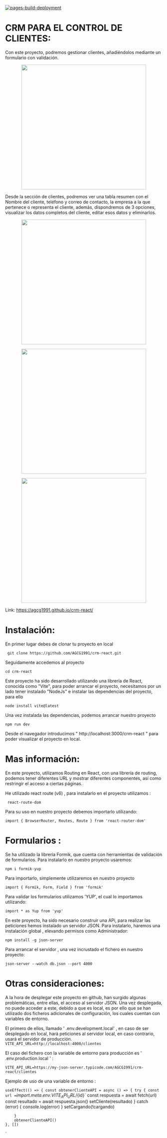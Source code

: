 [![pages-build-deployment](https://github.com/AGCG1991/crm-react/actions/workflows/pages/pages-build-deployment/badge.svg)](https://github.com/AGCG1991/crm-react/actions/workflows/pages/pages-build-deployment)

# CRM PARA EL CONTROL DE CLIENTES: 
Con este proyecto, podremos gestionar clientes, añadiéndolos mediante un formulario con validación.

 <p align="center">
   <img height="400em" src="https://github.com/AGCG1991/AGCG1991.github.io/blob/master/img/CRM-AGREGAR%20CLIENTE.PNG" />
</p>

Desde la sección de clientes, podremos ver una tabla resumen con el Nombre del  cliente, teléfono y correo de contacto, la empresa a la que pertenece o representa el cliente, además, dispondremos de 3 opciones, visualizar los datos completos del cliente, editar esos datos y eliminarlos.

 <p align="center">
   <img height="400em" src="https://github.com/AGCG1991/AGCG1991.github.io/blob/master/img/CRM-Clientes.PNG" />
</p>

 <p align="center">
   <img height="400em" src="https://github.com/AGCG1991/AGCG1991.github.io/blob/master/img/CRM-Visualizar%20clientes.PNG" />
</p>

 <p align="center">
   <img height="400em" src="https://github.com/AGCG1991/AGCG1991.github.io/blob/master/img/CRM-EditarClientes.PNG" />
</p>


Link: https://agcg1991.github.io/crm-react/
# Instalación: 

En primer lugar debes de clonar tu proyecto en local  

` git clone https://github.com/AGCG1991/crm-react.git`

Seguidamente accedemos al proyecto 

`cd crm-react`

Este proyecto ha sido desarrollado utilizando una librería de React, conocida como "Vite", para poder arrancar el proyecto, necesitamos por un lado tener instalado "NodeJs" e instalar las dependencias del proyecto, para ello

`node install vite@latest `

Una vez instalada las dependencias, podemos arrancar nuestro proyecto

`npm run dev `

Desde el navegador introducimos " http://localhost:3000/crm-react " para poder visualizar el proyecto en local.

# Mas información: 

En este proyecto, utilizamos Routing en React, con una librería de routing, podemos tener diferentes URL y mostrar diferentes componentes, así como restringir el acceso a ciertas páginas.

He utilizado react route (v6) , para instalarlo en el proyecto utilizamos :

` react-route-dom`


Para su uso en nuestro proyecto debemos importarlo utilizando:

` import { BrowserRouter, Routes, Route } from 'react-router-dom' `



# Formularios :

Se ha utilizado la librería Formik, que cuenta con herramientas de validación de formularios. Para instalarlo en nuestro proyecto usaremos: 

`npm i formik-yup` 

Para importarlo, simplemente utilizaremos en nuestro proyecto 

`import { Formik, Form, Field } from 'formik'`

Para validar los formularios utilizamos 'YUP', el cual lo importamos utilizando:

`import * as Yup from 'yup'`

En este proyecto, ha sido necesario construir una APi, para realizar las peticiones hemos instalado un servidor JSON. Para instalarlo, haremos una instalación global , elevando permisos como Administrador:

`npm install -g json-server`

Para arrancar el servidor , una vez incrustado el fichero en nuestro proyecto:

`json-server --watch db.json --port 4000 `


# Otras consideraciones:

A la hora de desplegar este proyecto en github, han surgido algunas problemáticas, entre ellas, el acceso al servidor JSON. Una vez desplegada, no puede acceder a este, debido a que es local, es por ello que se han utilizado dos ficheros adicionales de configuración, los cuales cuentan con variables de entorno.

El primero de ellos, llamado ' .env.development.local' , en caso de ser desplegado en local, hará peticiones al servidor local, en caso contrario, usará el servidor de producción.
`VITE_API_URL=http://localhost:4000/clientes`

El caso del fichero con la variable de entorno para producción es ' .env.production.local '  :

`VITE_API_URL=https://my-json-server.typicode.com/AGCG1991/crm-react/clientes `

Ejemplo de uso de una variable de entorno :

`
useEffect(() => {
        const obtenerClienteAPI = async () => {
            try {
                const url = `${import.meta.env.VITE_API_URL}/${id}`
                const respuesta = await fetch(url)
                const resultado = await respuesta.json()
                setCliente(resultado)
            } catch (error) {
                console.log(error)
            }
            setCargando(!cargando)

        }
        obtenerClienteAPI()
    }, [])
`

